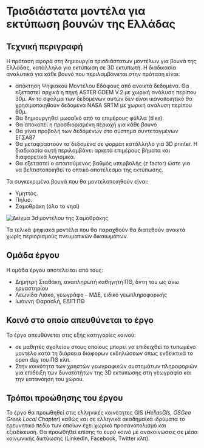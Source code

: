 # Τρισδιάστατα μοντέλα για εκτύπωση βουνών της Ελλάδας

## Τεχνική περιγραφή
Η πρόταση αφορά στη δημιουργία τρισδιάστατων μοντέλων για βουνά της Ελλάδας, κατάλληλα για εκτύπωση σε
3D εκτυπωτή. Η διαδικασία αναλυτικά για κάθε βουνό που περιλαμβάνεται στην πρόταση είναι:

* απόκτηση Ψηφιακού Μοντέλου Εδάφους από ανοικτά δεδομένα. Θα εξεταστεί αρχικά η πηγή ASTER
GDEM V.2 με χωρική ανάλυση περίπου 30μ. Αν το σφάλμα των δεδομένων αυτών δεν είναι
ικανοποιητικό θα χρησιμοποιηθούν δεδομένα NASA SRTM με χωρική ανάλυση περίπου 90μ.
* Θα δημιουργηθεί μωσαϊκό από τα επιμέρους φύλλα (tiles).
* Θα αποκοπεί η προσδιορισμένη περιοχή για κάθε βουνό
* Θα γίνει προβολή των δεδομένων στο σύστημα συντεταγμένων ΕΓΣΑ87
* Θα μεταφραστούν τα δεδομένα σε φορματ κατάλληλο για 3D printer. Η διαδικασία αυτή περιλαμβάνει
αρκετά επιμέρους βήματα και διαφορετικά λογισμικά.
* Θα εξεταστεί ο απαιτούμενος βαθμός υπερβολής (z factor) ώστε για να βελτιστοποιηθεί το οπτικό
αποτέλεσμα της εκτύπωσης.

Τα συγκεκριμένα βουνά που θα μοντελοποιηθούν είναι:

* Υμηττός.
* Πήλιο.
* Σαμοθράκη (όλο το νησί)


![Δείγμα 3d μοντέλου της Σαμοθράκης](http://i4.minus.com/ibxMjbnLQCNFWW.png)


Τα τελικά ψηφιακά μοντέλα που θα παραχθούν θα διατεθούν ανοικτά χωρίς περιορισμούς πνευματικών
δικαιωμάτων.


## Ομάδα έργου

Η ομάδα έργου αποτελείται από τους:

* Δημήτρη Σταθάκη, αναπληρωτή καθηγητή ΠΘ, δντη του ως άνω εργαστηρίου
* Λεωνίδα Λιάκο, γεωγράφο – ΜΔΕ, ειδικό γεωπληροφορικής
* Ιωάννη Φαρασλή, ΕΔΙΠ ΠΘ

## Κοινό στο οποίο απευθύνεται το έργο
Το έργο απευθύνεται στις εξής κατηγορίες κοινού:

* σε μαθητές σχολείου στους οποίους μπορεί να επιδειχθεί το τυπωμένο μοντέλο κατά τη διάρκεια
διάφορων εκδηλώσεων όπως ενδεικτικά το open day του ΠΘ κλπ.
* Στην κοινότητα των χρηστών γεωγραφικών συστημάτων πληροφοριών για επίδειξη των δυνατοτήτων
της 3D εκτύπωσης στη γεωγραφία και την κατανόηση του χώρου.

## Τρόποι προώθησης του έργου

Το έργο θα προωθηθεί στις ελληνικές κοινότητες GIS (*HellasGIs, OSGeo Greek Local Chapter*) καθώς και σε
ελληνικά ακαδημαϊκά ιδρύματα το ερευνητικό πεδίο των οποίων έχει χωρικό προσανατολισμό και εξειδίκευση. Θα προωθηθεί επίσης το ευρύ κοινό με ανακοινώσεις σε μέσα κοινωνικής δικτύωσης (LinkedIn, Facebook, Twitter κλπ).

